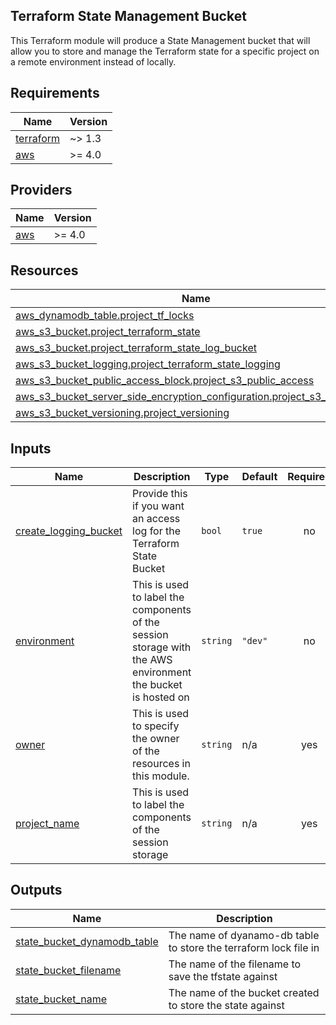 ## Terraform State Management Bucket

This Terraform module will produce a State Management bucket that will allow you to store and manage the Terraform state for a specific project on a remote environment instead of locally.

<!-- BEGIN_TF_DOCS -->
## Requirements

| Name | Version |
|------|---------|
| <a name="requirement_terraform"></a> [terraform](#requirement\_terraform) | ~> 1.3 |
| <a name="requirement_aws"></a> [aws](#requirement\_aws) | >= 4.0 |

## Providers

| Name | Version |
|------|---------|
| <a name="provider_aws"></a> [aws](#provider\_aws) | >= 4.0 |

## Resources

| Name | Type |
|------|------|
| [aws_dynamodb_table.project_tf_locks](https://registry.terraform.io/providers/hashicorp/aws/latest/docs/resources/dynamodb_table) | resource |
| [aws_s3_bucket.project_terraform_state](https://registry.terraform.io/providers/hashicorp/aws/latest/docs/resources/s3_bucket) | resource |
| [aws_s3_bucket.project_terraform_state_log_bucket](https://registry.terraform.io/providers/hashicorp/aws/latest/docs/resources/s3_bucket) | resource |
| [aws_s3_bucket_logging.project_terraform_state_logging](https://registry.terraform.io/providers/hashicorp/aws/latest/docs/resources/s3_bucket_logging) | resource |
| [aws_s3_bucket_public_access_block.project_s3_public_access](https://registry.terraform.io/providers/hashicorp/aws/latest/docs/resources/s3_bucket_public_access_block) | resource |
| [aws_s3_bucket_server_side_encryption_configuration.project_s3_encryption](https://registry.terraform.io/providers/hashicorp/aws/latest/docs/resources/s3_bucket_server_side_encryption_configuration) | resource |
| [aws_s3_bucket_versioning.project_versioning](https://registry.terraform.io/providers/hashicorp/aws/latest/docs/resources/s3_bucket_versioning) | resource |

## Inputs

| Name | Description | Type | Default | Required |
|------|-------------|------|---------|:--------:|
| <a name="input_create_logging_bucket"></a> [create\_logging\_bucket](#input\_create\_logging\_bucket) | Provide this if you want an access log for the Terraform State Bucket | `bool` | `true` | no |
| <a name="input_environment"></a> [environment](#input\_environment) | This is used to label the components of the session storage with the AWS environment the bucket is hosted on | `string` | `"dev"` | no |
| <a name="input_owner"></a> [owner](#input\_owner) | This is used to specify the owner of the resources in this module. | `string` | n/a | yes |
| <a name="input_project_name"></a> [project\_name](#input\_project\_name) | This is used to label the components of the session storage | `string` | n/a | yes |

## Outputs

| Name | Description |
|------|-------------|
| <a name="output_state_bucket_dynamodb_table"></a> [state\_bucket\_dynamodb\_table](#output\_state\_bucket\_dynamodb\_table) | The name of dyanamo-db table to store the terraform lock file in |
| <a name="output_state_bucket_filename"></a> [state\_bucket\_filename](#output\_state\_bucket\_filename) | The name of the filename to save the tfstate against |
| <a name="output_state_bucket_name"></a> [state\_bucket\_name](#output\_state\_bucket\_name) | The name of the bucket created to store the state against |
<!-- END_TF_DOCS -->